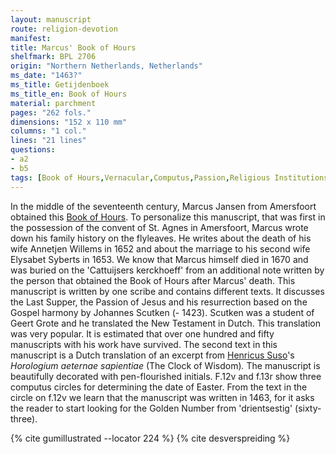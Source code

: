 ```yaml
---
layout: manuscript
route: religion-devotion
manifest: 
title: Marcus' Book of Hours
shelfmark: BPL 2706
origin: "Northern Netherlands, Netherlands"
ms_date: "1463?"
ms_title: Getijdenboek
ms_title_en: Book of Hours
material: parchment
pages: "262 fols."
dimensions: "152 x 110 mm"
columns: "1 col."
lines: "21 lines"
questions:
- a2
- b5
tags: [Book of Hours,Vernacular,Computus,Passion,Religious Institutions,Religion and Devotion]
---
```


In the middle of the seventeenth century, Marcus Jansen from Amersfoort
obtained this [Book of Hours](https://en.wikipedia.org/wiki/Book_of_hours). To personalize this
manuscript, that was first in the possession of the convent of St. Agnes
in Amersfoort, Marcus wrote down his family history on the flyleaves. He
writes about the death of his wife Annetjen Willems in 1652 and about
the marriage to his second wife Elysabet Syberts in 1653. We know that
Marcus himself died in 1670 and was buried on the 'Cattuijsers
kerckhoeff' from an additional note written by the person that obtained
the Book of Hours after Marcus' death.
This manuscript is written by one scribe and contains different texts.
It discusses the Last Supper, the Passion of Jesus and his resurrection
based on the Gospel harmony by Johannes Scutken (- 1423). Scutken was a
student of Geert Grote and he translated the New Testament in Dutch.
This translation was very popular. It is estimated that over one hundred
and fifty manuscripts with his work have survived. The second text in
this manuscript is a Dutch translation of an excerpt from [Henricus Suso](https://en.wikipedia.org/wiki/Henry_Suso)'s *Horologium aeternae
sapientiae* (The Clock of Wisdom)*.* The manuscript is beautifully
decorated with pen-flourished initials. F.12v and f.13r show three
computus circles for determining the date of Easter. From the text in
the circle on f.12v we learn that the manuscript was written in 1463,
for it asks the reader to start looking for the Golden Number from
'drientsestig' (sixty-three).

{% cite gumillustrated --locator 224 %}
{% cite desverspreiding %}